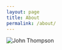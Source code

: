 ```yaml
---
layout: page
title: About
permalink: /about/
---
```


 <div class="bio">
    
  <div class="bio-image-container">
        <img src="{{ site.baseurl }}/assets/images/john-thompson-bio.jpg" alt="John Thompson" class="bio-image">
  </div>

  <!-- 
  <div class="bio-text"> 
    John Thompson's music uses sound and image as a vehicle for expressing the beauty and complexity of the world. His compositions over the last 10 years have focused on audiovisual works and works for instrument and electronics.
    <br>
    <br> John is Professor of Music Technology and Head of the Music Technology Program at the Gretsch School of Music at Georgia Southern University. He is an enthusiastic educator who has had the pleasure of sharing his passion for music and technology with students for almost two decades. He is dedicated to helping students develop their own creative voices and encouraging them to deeply consider the intersection of technology and music.
    <br>
    <br> If you would like to perform or program his music, or if you simply would like to know more about it, please contact him at: johnattimebent@[gmail] [com].
  </div> 
  -->
</div>